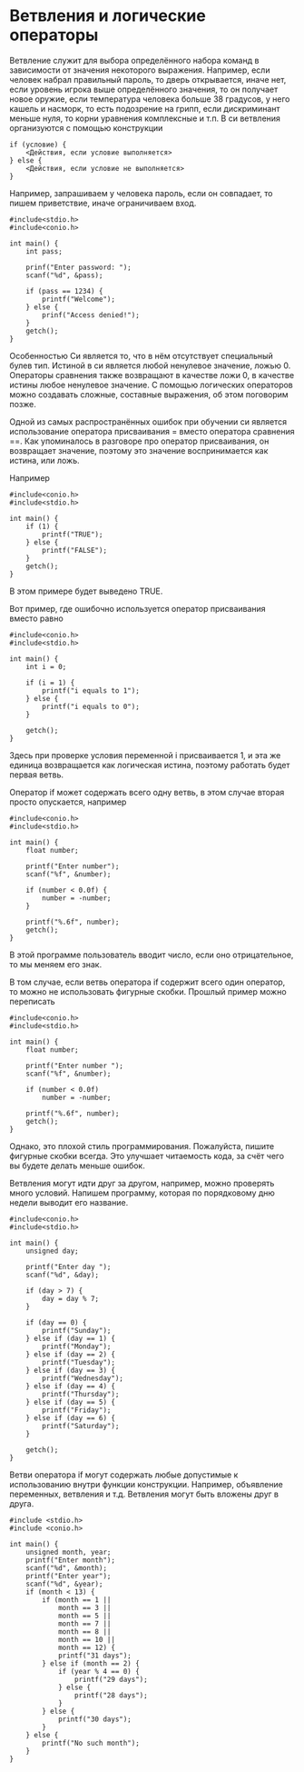 # Ветвления и логические операторы

Ветвление служит для выбора определённого набора команд в зависимости от значения некоторого выражения.
Например, если человек набрал правильный пароль, то дверь открывается, иначе нет, если уровень игрока выше определённого значения, то 
он получает новое оружие, если температура человека больше 38 градусов, у него кашель и  насморк, то есть подозрение на грипп, если дискриминант 
меньше нуля, то корни уравнения комплексные и т.п.
В си ветвления организуются с помощью конструкции

```
if (условие) {
	<Действия, если условие выполняется>
} else {
	<Действия, если условие не выполняется>
}
```

Например, запрашиваем у человека пароль, если он совпадает, то пишем приветствие, иначе ограничиваем вход.

```
#include<stdio.h>
#include<conio.h>

int main() {
	int pass;

	prinf("Enter password: ");
	scanf("%d", &pass);
	
	if (pass == 1234) {
		printf("Welcome");
	} else {
		prinf("Access denied!");
	}
	getch();
}
```

Особенностью Си является то, что в нём отсутствует специальный булев тип. Истиной в си является любой ненулевое значение, ложью 0. Операторы сравнения также возвращают в качестве ложи 0, в качестве истины любое ненулевое значение.
С помощью логических операторов можно создавать сложные, составные выражения, об этом поговорим позже.

Одной из самых распространённых ошибок при обучении си является использование оператора присваивания = вместо оператора сравнения ==. Как упоминалось в разговоре про оператор присваивания, он возвращает значение, поэтому это значение воспринимается как истина, или ложь.

Например

```
#include<conio.h>
#include<stdio.h>

int main() {
	if (1) {
		printf("TRUE");
	} else {
		printf("FALSE");
	}
	getch();
}
```

В этом примере будет выведено TRUE.

Вот пример, где ошибочно используется оператор присваивания вместо равно

```
#include<conio.h>
#include<stdio.h>

int main() {
	int i = 0;

	if (i = 1) {
		printf("i equals to 1");
	} else {
		printf("i equals to 0");
	}

	getch();
}
```

Здесь при проверке условия переменной i присваивается 1, и эта же единица возвращается как логическая истина, поэтому работать будет первая ветвь.

Оператор if может содержать всего одну ветвь, в этом случае вторая просто опускается, например

```
#include<conio.h>
#include<stdio.h>

int main() {
	float number;

	printf("Enter number");
	scanf("%f", &number);

	if (number < 0.0f) {
		number = -number;
	}

	printf("%.6f", number);
	getch();
}
```

В этой программе пользователь вводит число, если оно отрицательное, то мы меняем его знак.

В том случае, если ветвь оператора if содержит всего один оператор, то можно не использовать фигурные скобки. Прошлый пример можно переписать

```
#include<conio.h>
#include<stdio.h>

int main() {
	float number;

	printf("Enter number ");
	scanf("%f", &number);

	if (number < 0.0f)
		number = -number;

	printf("%.6f", number);
	getch();
}
```

Однако, это плохой стиль программирования. Пожалуйста, пишите фигурные скобки всегда. Это улучшает читаемость кода, за счёт чего вы будете делать меньше ошибок.

Ветвления могут идти друг за другом, например, можно проверять много условий. Напишем программу, которая по порядковому дню недели выводит его название.

```
#include<conio.h>
#include<stdio.h>

int main() {
	unsigned day;

	printf("Enter day ");
	scanf("%d", &day);

	if (day > 7) {
		day = day % 7;
	}

	if (day == 0) {
		printf("Sunday");
	} else if (day == 1) {
		printf("Monday");
	} else if (day == 2) {
		printf("Tuesday");
	} else if (day == 3) {
		printf("Wednesday");
	} else if (day == 4) {
		printf("Thursday");
	} else if (day == 5) {
		printf("Friday");
	} else if (day == 6) {
		printf("Saturday");
	} 

	getch();
}
```

Ветви оператора if могут содержать любые допустимые к использованию внутри функции конструкции. Например, объявление переменных, ветвления и т.д. Ветвления могут быть вложены друг в друга.

```
#include <stdio.h>
#include <conio.h>

int main() {
    unsigned month, year;
    printf("Enter month");
    scanf("%d", &month);
    printf("Enter year");
    scanf("%d", &year);
    if (month < 13) {
        if (month == 1 ||
            month == 3 ||
            month == 5 ||
            month == 7 ||
            month == 8 ||
            month == 10 ||
            month == 12) {
            printf("31 days");
        } else if (month == 2) {
            if (year % 4 == 0) {
                printf("29 days");
            } else {
                printf("28 days");
            }
        } else {
            printf("30 days");
        }
    } else {
        printf("No such month");
    }
}
```

